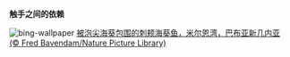 
**触手之间的依赖**

![bing-wallpaper](https://www.bing.com/th?id=OHR.MaroonClownfish_ZH-CN5071934692_1920x1080.jpg)
[被泡尖海葵包围的刺颊海葵鱼，米尔恩湾，巴布亚新几内亚 (© Fred Bavendam/Nature Picture Library)](https://www.bing.com/search?q=%E5%88%BA%E9%A2%8A%E6%B5%B7%E8%91%B5%E9%B1%BC&amp;form=hpcapt&amp;mkt=zh-cn)
  